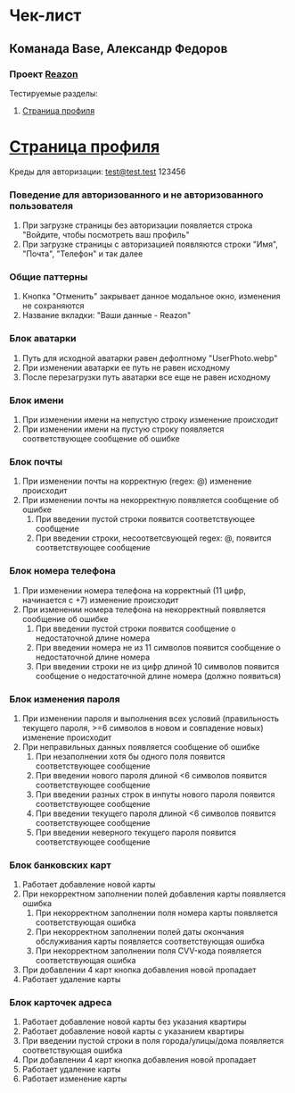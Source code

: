 # Чек-лист
## Команада Base, Александр Федоров
### Проект [Reazon](https://reazon.ru)

Тестируемые разделы:
1. [Страница профиля](https://github.com/thelvv/homework-3-spring-2023/blob/main/Base-Alexander-Fedorov.md#c%D1%82%D1%80%D0%B0%D0%BD%D0%B8%D1%86%D0%B0-%D0%BF%D1%80%D0%BE%D1%84%D0%B8%D0%BB%D1%8F)

# [Cтраница профиля](https://www.reazon.ru/user)
Креды для авторизации: test@test.test 123456

### Поведение для авторизованного и не авторизованного пользователя
1. При загрузке страницы без авторизации появляется строка "Войдите, чтобы посмотреть ваш профиль"
2. При загрузке страницы с авторизацией появляются строки "Имя", "Почта", "Телефон" и так далее

### Общие паттерны
1. Кнопка "Отменить" закрывает данное модальное окно, изменения не сохраняются
2. Название вкладки: "Ваши данные - Reazon"

### Блок аватарки
1. Путь для исходной аватарки равен дефолтному "UserPhoto.webp"
2. При изменении аватарки ее путь не равен исходному
3. После перезагрузки путь аватарки все еще не равен исходному

### Блок имени
1. При изменении имени на непустую строку изменение происходит
2. При изменении имени на пустую строку появляется соответствующее сообщение об ошибке

### Блок почты
1. При изменении почты на корректную (regex: @) изменение происходит
2. При изменении почты на некорректную появляется сообщение об ошибке
   1. При введении пустой строки появится соответствующее сообщение
   2. При введении строки, несоответсвующей regex: @, появится соответствующее сообщение

### Блок номера телефона
1. При изменении номера телефона на корректный (11 цифр, начинается с +7) изменение происходит
2. При изменении номера телефона на некорректный появляется сообщение об ошибке
   1. При введении пустой строки появится сообщение о недостаточной длине номера
   2. При введении номера не из 11 символов появится сообщение о недостаточной длине номера
   3. При введении строки не из цифр длиной 10 символов появится сообщение о недостаточной длине номера (должно появиться)

### Блок изменения пароля
1. При изменении пароля и выполнения всех условий (правильность текущего пароля, >=6 символов в новом и совпадение новых) изменение происходит
2. При неправильных данных появляется сообщение об ошибке
   1. При незаполнении хотя бы одного поля появится соответствующее сообщение 
   2. При введении нового пароля длиной <6 символов появится соответствующее сообщение
   3. При введении разных строк в инпуты нового пароля появится соответствующее сообщение
   4. При введении текущего пароля длиной <6 символов появится соответствующее сообщение
   5. При введении неверного текущего пароля появится соответствующее сообщение

### Блок банковских карт
1. Работает добавление новой карты
2. При некорректном заполнении полей добавления карты появляется ошибка
   1. При некорректном заполнении поля номера карты появляется соответствующая ошибка
   2. При некорректном заполнении полей даты окончания обслуживания карты появляется соответствующая ошибка
   3. При некорректном заполнении поля CVV-кода появляется соответствующая ошибка
3. При добавлении 4 карт кнопка добавления новой пропадает
4. Работает удаление карты

### Блок карточек адреса
1. Работает добавление новой карты без указания квартиры
2. Работает добавление новой карты с указанием квартиры
3. При введении пустой строки в поля города/улицы/дома появляется соответствующая ошибка
4. При добавлении 4 карт кнопка добавления новой пропадает
5. Работает удаление карты
6. Работает изменение карты

